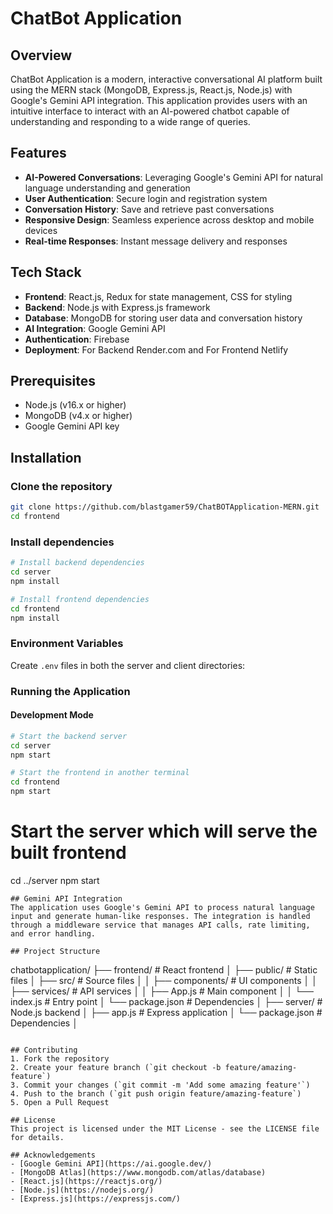 # ChatBot Application

## Overview
ChatBot Application is a modern, interactive conversational AI platform built using the MERN stack (MongoDB, Express.js, React.js, Node.js) with Google's Gemini API integration. This application provides users with an intuitive interface to interact with an AI-powered chatbot capable of understanding and responding to a wide range of queries.

## Features
- **AI-Powered Conversations**: Leveraging Google's Gemini API for natural language understanding and generation
- **User Authentication**: Secure login and registration system
- **Conversation History**: Save and retrieve past conversations
- **Responsive Design**: Seamless experience across desktop and mobile devices
- **Real-time Responses**: Instant message delivery and responses

## Tech Stack
- **Frontend**: React.js, Redux for state management, CSS for styling
- **Backend**: Node.js with Express.js framework
- **Database**: MongoDB for storing user data and conversation history
- **AI Integration**: Google Gemini API
- **Authentication**: Firebase
- **Deployment**: For Backend Render.com and For Frontend Netlify

## Prerequisites
- Node.js (v16.x or higher)
- MongoDB (v4.x or higher)
- Google Gemini API key

## Installation

### Clone the repository
```bash
git clone https://github.com/blastgamer59/ChatBOTApplication-MERN.git
cd frontend
```

### Install dependencies
```bash
# Install backend dependencies
cd server
npm install

# Install frontend dependencies
cd frontend
npm install
```

### Environment Variables
Create `.env` files in both the server and client directories:

### Running the Application

#### Development Mode
```bash
# Start the backend server
cd server
npm start

# Start the frontend in another terminal
cd frontend
npm start
```

# Start the server which will serve the built frontend
cd ../server
npm start
```
## Gemini API Integration
The application uses Google's Gemini API to process natural language input and generate human-like responses. The integration is handled through a middleware service that manages API calls, rate limiting, and error handling.

## Project Structure
```
chatbotapplication/
├── frontend/               # React frontend
│   ├── public/             # Static files
│   ├── src/                # Source files
│   │   ├── components/     # UI components
│   │   ├── services/       # API services
│   │   ├── App.js          # Main component
│   │   └── index.js        # Entry point
│   └── package.json        # Dependencies
│
├── server/                 # Node.js backend
│   ├── app.js              # Express application
│   └── package.json        # Dependencies
│

```

## Contributing
1. Fork the repository
2. Create your feature branch (`git checkout -b feature/amazing-feature`)
3. Commit your changes (`git commit -m 'Add some amazing feature'`)
4. Push to the branch (`git push origin feature/amazing-feature`)
5. Open a Pull Request

## License
This project is licensed under the MIT License - see the LICENSE file for details.

## Acknowledgements
- [Google Gemini API](https://ai.google.dev/)
- [MongoDB Atlas](https://www.mongodb.com/atlas/database)
- [React.js](https://reactjs.org/)
- [Node.js](https://nodejs.org/)
- [Express.js](https://expressjs.com/)
 



